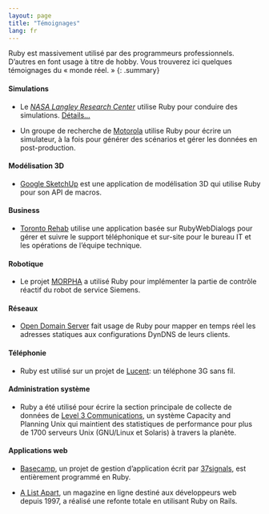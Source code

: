 ```yaml
---
layout: page
title: "Témoignages"
lang: fr
---
```


Ruby est massivement utilisé par des programmeurs professionnels.
D’autres en font usage à titre de hobby. Vous trouverez ici quelques
témoignages du « monde réel. »
{: .summary}

#### Simulations

* Le [*NASA Langley Research Center*][1] utilise Ruby pour conduire des
  simulations. [Détails…][2]

* Un groupe de recherche de [Motorola][3] utilise Ruby pour écrire un
  simulateur, à la fois pour générer des scénarios et gérer les données
  en post-production.

#### Modélisation 3D

* [Google SketchUp][4] est une application de modélisation 3D qui
  utilise Ruby pour son API de macros.

#### Business

* [Toronto Rehab][5] utilise une application basée sur RubyWebDialogs
  pour gérer et suivre le support téléphonique et sur-site pour le
  bureau IT et les opérations de l’équipe technique.

#### Robotique

* Le projet [MORPHA][6] a utilisé Ruby pour implémenter la partie de
  contrôle réactif du robot de service Siemens.

#### Réseaux

* [Open Domain Server][7] fait usage de Ruby pour mapper en temps réel
  les adresses statiques aux configurations DynDNS de leurs clients.

#### Téléphonie

* Ruby est utilisé sur un projet de [Lucent][8]\: un téléphone 3G sans
  fil.

#### Administration système

* Ruby a été utilisé pour écrire la section principale de collecte de
  données de [Level 3 Communications][9], un système Capacity and
  Planning Unix qui maintient des statistiques de performance pour plus
  de 1700 serveurs Unix (GNU/Linux et Solaris) à travers la planète.

#### Applications web

* [Basecamp][10], un projet de gestion d’application écrit par
  [37signals][11], est entièrement programmé en Ruby.

* [A List Apart][12], un magazine en ligne destiné aux développeurs web
  depuis 1997, a réalisé une refonte totale en utilisant Ruby on Rails.


[1]: http://www.larc.nasa.gov/
[2]: http://www-106.ibm.com/developerworks/linux/library/l-oslab/
[3]: http://www.motorola.com
[4]: http://www.sketchup.com/
[5]: http://www.torontorehab.com
[6]: http://www.morpha.de/php_e/index.php3
[7]: http://ods.org/
[8]: http://www.lucent.com/
[9]: http://www.level3.com/
[10]: http://www.basecamphq.com
[11]: http://www.37signals.com
[12]: http://www.alistapart.com
